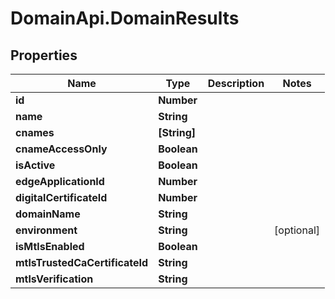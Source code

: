 # DomainApi.DomainResults

## Properties

Name | Type | Description | Notes
------------ | ------------- | ------------- | -------------
**id** | **Number** |  | 
**name** | **String** |  | 
**cnames** | **[String]** |  | 
**cnameAccessOnly** | **Boolean** |  | 
**isActive** | **Boolean** |  | 
**edgeApplicationId** | **Number** |  | 
**digitalCertificateId** | **Number** |  | 
**domainName** | **String** |  | 
**environment** | **String** |  | [optional] 
**isMtlsEnabled** | **Boolean** |  | 
**mtlsTrustedCaCertificateId** | **String** |  | 
**mtlsVerification** | **String** |  | 


